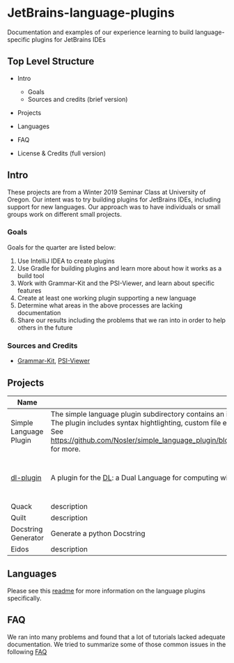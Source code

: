 # JetBrains-language-plugins
Documentation and examples of our experience learning to build language-specific plugins for JetBrains IDEs

## Top Level Structure 

* Intro
  * Goals
  * Sources and credits (brief version)
  
* Projects

* Languages 

* FAQ

* License & Credits (full version)

## Intro
These projects are from a Winter 2019 Seminar Class at University of Oregon. Our intent was to try building plugins for JetBrains IDEs, including support for new languages. Our approach was to have individuals or small groups work on different small projects.

### Goals
Goals for the quarter are listed below:
1. Use IntelliJ IDEA to create plugins
2. Use Gradle for building plugins and learn more about how it works as a build tool
3. Work with Grammar-Kit and the PSI-Viewer, and learn about specific features
4. Create at least one working plugin supporting a new language
5. Determine what areas in the above processes are lacking documentation
6. Share our results including the problems that we ran into in order to help others in the future

### Sources and Credits
* [Grammar-Kit](https://github.com/JetBrains/Grammar-Kit), [PSI-Viewer](https://plugins.jetbrains.com/plugin/227-psiviewer)

## Projects

| Name          | Description           | Status  |
| ------------- |-----------------------| -------:|
| Simple Language Plugin| The simple language plugin subdirectory contains an implementation of a minimal plugin using the Gradle build system. The plugin includes syntax hightlighting, custom file extension support, as well as custom icons associated with file types. See https://github.com/Nosler/simple_language_plugin/blob/1d05335e23be63e18ec7e44cd4a140112d98c675/README.md for more.  |   complete   |
| [dl-plugin](https://github.com/zachsully/dl-plugin) | A plugin for the [DL](https://github.com/zachsully/dl): a Dual Language for computing with algebraic data types and coalgebraic codata types. | plugin supports parsing of DL programs |
| Quack      | description              |   complete   |
| Quilt | description              |    *incomplete*   |
| Docstring Generator | Generate a python Docstring              |    *incomplete*   |
| Eidos | description              |    *incomplete*   |

## Languages
Please see this [readme](https://github.com/uo-ide-seminar/JetBrains-language-plugins/blob/master/Languages.md) for more information on the language plugins specifically.

## FAQ
We ran into many problems and found that a lot of tutorials lacked adequate documentation. We tried to summarize some of those common issues in the following [FAQ](https://github.com/uo-ide-seminar/JetBrains-language-plugins/blob/master/FAQ.md)
